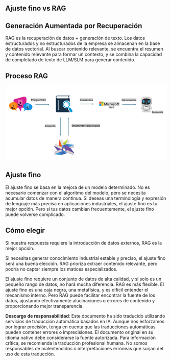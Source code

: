## Ajuste fino vs RAG

## Generación Aumentada por Recuperación

RAG es la recuperación de datos + generación de texto. Los datos estructurados y no estructurados de la empresa se almacenan en la base de datos vectorial. Al buscar contenido relevante, se encuentra el resumen y contenido relevante para formar un contexto, y se combina la capacidad de completado de texto de LLM/SLM para generar contenido.

## Proceso RAG
![FinetuningvsRAG](../../../../translated_images/rag.20124d5657be35073dd1dbc93411c24ed912cbcc3bab5d37d28e648e6f175b7e.es.png)

## Ajuste fino
El ajuste fino se basa en la mejora de un modelo determinado. No es necesario comenzar con el algoritmo del modelo, pero se necesita acumular datos de manera continua. Si deseas una terminología y expresión de lenguaje más precisa en aplicaciones industriales, el ajuste fino es tu mejor opción. Pero si tus datos cambian frecuentemente, el ajuste fino puede volverse complicado.

## Cómo elegir
Si nuestra respuesta requiere la introducción de datos externos, RAG es la mejor opción.

Si necesitas generar conocimiento industrial estable y preciso, el ajuste fino será una buena elección. RAG prioriza extraer contenido relevante, pero podría no captar siempre los matices especializados.

El ajuste fino requiere un conjunto de datos de alta calidad, y si solo es un pequeño rango de datos, no hará mucha diferencia. RAG es más flexible.
El ajuste fino es una caja negra, una metafísica, y es difícil entender el mecanismo interno. Pero RAG puede facilitar encontrar la fuente de los datos, ajustando efectivamente alucinaciones o errores de contenido y proporcionando mejor transparencia.

**Descargo de responsabilidad**:
Este documento ha sido traducido utilizando servicios de traducción automática basados en IA. Aunque nos esforzamos por lograr precisión, tenga en cuenta que las traducciones automáticas pueden contener errores o imprecisiones. El documento original en su idioma nativo debe considerarse la fuente autorizada. Para información crítica, se recomienda la traducción profesional humana. No somos responsables de malentendidos o interpretaciones erróneas que surjan del uso de esta traducción.